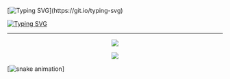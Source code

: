 [![Typing SVG](https://readme-typing-svg.herokuapp.com?font=Fira+Code&weight=700&duration=3000&pause=1000&repeat=false&color=7AAFE0&center=true&vCenter=true&width=435&lines=Ramon+Ferreira;)](https://git.io/typing-svg)

[![Typing SVG](https://readme-typing-svg.herokuapp.com?font=Fira+Code&weight=700&duration=3000&pause=1000&color=7AAFE0&center=true&vCenter=true&width=435&lines=Software+Developer;Mobile+Development)](https://git.io/typing-svg)

---

<p align="center">
  <a href="https://skillicons.dev">
    <img src="https://skillicons.dev/icons?i=git,html,css,kotlin,java,gradle,firebase" />
  </a>
</p>

<p align="center">
  <a href="https://skillicons.dev">
    <img src="https://skillicons.dev/icons?i=gitlab,idea,vscode,androidstudio,figma,notion,stackoverflow" />
  </a>
</p>

[![snake animation](https://github.com/zerlo0/zerlo0/blob/output/github-contribution-grid-snake2.svg)]
